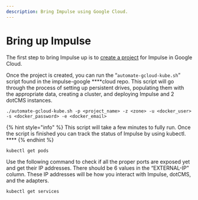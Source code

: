 ```yaml
---
description: Bring Impulse using Google Cloud.
---
```


# Bring up Impulse

The first step to bring Impulse up is to [create a project](https://cloud.google.com/appengine/docs/standard/nodejs/building-app/creating-project) for Impulse in Google Cloud. 

Once the project is created, you can run the “`automate-gcloud-kube.sh`” script found in the impulse-google ****cloud repo. This script will go through the process of setting up persistent drives, populating them with the appropriate data, creating a cluster, and deploying Impulse and 2 dotCMS instances. 

```text
./automate-gcloud-kube.sh -p <project_name> -z <zone> -u <docker_user> -s <docker_password> -e <docker_email>
```

{% hint style="info" %}
This script will take a few minutes to fully run. Once the script is finished you can track the status of Impulse by using kubectl.  ****
{% endhint %}

```text
kubectl get pods 
```

Use the following command to check if all the proper ports are exposed yet and get their IP addresses. There should be 6 values in the “EXTERNAL-IP” column. These IP addresses will be how you interact with Impulse, dotCMS, and the adapters.  

```text
kubectl get services
```

